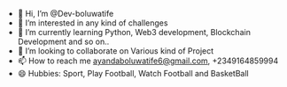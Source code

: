 - 👋 Hi, I’m @Dev-boluwatife
- 👀 I’m interested in any kind of challenges
- 🌱 I’m currently learning Python, Web3 development, Blockchain Development and so on..
- 💞️ I’m looking to collaborate on Various kind of Project
- 📫 How to reach me ayandaboluwatife6@gmail.com, +2349164859994
- 😄 Hubbies: Sport, Play Football, Watch Football and BasketBall

<!---
Dev-boluwatife/Dev-boluwatife is a ✨ special ✨ repository because its `README.md` (this file) appears on your GitHub profile.
You can click the Preview link to take a look at your changes.
--->
